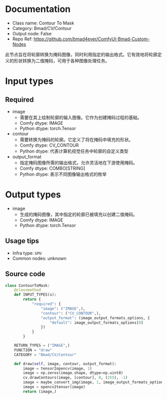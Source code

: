 
# Documentation
- Class name: Contour To Mask
- Category: Bmad/CV/Contour
- Output node: False
- Repo Ref: https://github.com/bmad4ever/ComfyUI-Bmad-Custom-Nodes

此节点旨在将轮廓转换为掩码图像，同时利用指定的输出格式。它有效地将轮廓定义的形状转换为二值掩码，可用于各种图像处理任务。

# Input types
## Required
- image
    - 需要在其上绘制轮廓的输入图像。它作为创建掩码过程的基础。
    - Comfy dtype: IMAGE
    - Python dtype: torch.Tensor
- contour
    - 需要转换为掩码的轮廓。它定义了将在掩码中填充的形状。
    - Comfy dtype: CV_CONTOUR
    - Python dtype: 代表计算机视觉任务中轮廓的自定义类型
- output_format
    - 指定掩码图像所需的输出格式，允许灵活地在下游使用掩码。
    - Comfy dtype: COMBO[STRING]
    - Python dtype: 表示不同图像输出格式的枚举

# Output types
- image
    - 生成的掩码图像，其中指定的轮廓已被填充以创建二值掩码。
    - Comfy dtype: IMAGE
    - Python dtype: torch.Tensor


## Usage tips
- Infra type: `GPU`
- Common nodes: unknown


## Source code
```python
class ContourToMask:
    @classmethod
    def INPUT_TYPES(s):
        return {
            "required": {
                "image": ("IMAGE",),
                "contour": ("CV_CONTOUR",),
                "output_format": (image_output_formats_options, {
                    "default": image_output_formats_options[0]
                })
            }
        }

    RETURN_TYPES = ("IMAGE",)
    FUNCTION = "draw"
    CATEGORY = "Bmad/CV/Contour"

    def draw(self, image, contour, output_format):
        image = tensor2opencv(image, 1)
        image = np.zeros(image.shape, dtype=np.uint8)
        cv.drawContours(image, [contour], 0, (255), -1)
        image = maybe_convert_img(image, 1, image_output_formats_options_map[output_format])
        image = opencv2tensor(image)
        return (image,)

```
